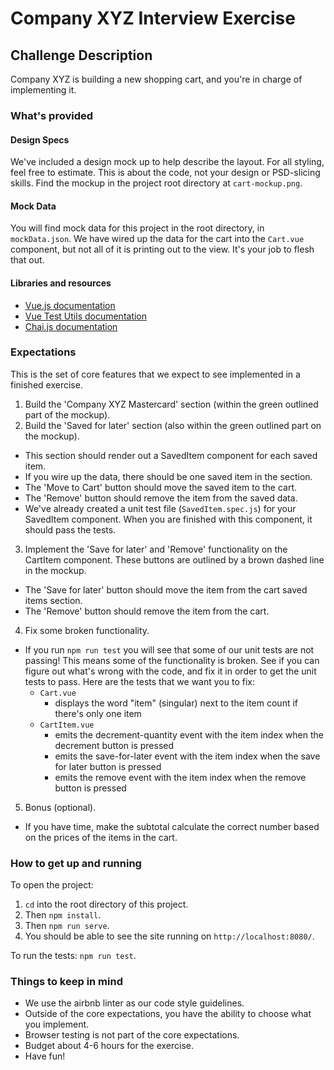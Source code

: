 # Company XYZ Interview Exercise

## Challenge Description

Company XYZ is building a new shopping cart, and you're in charge of implementing it.

### What's provided

#### Design Specs
We've included a design mock up to help describe the layout. For all styling, feel free to estimate.  This is about the code, not your design or PSD-slicing skills. Find the mockup in the project root directory at `cart-mockup.png`.

#### Mock Data
You will find mock data for this project in the root directory, in `mockData.json`. We have wired up the data for the cart into the `Cart.vue` component, but not all of it is printing out to the view. It's your job to flesh that out.

#### Libraries and resources
* [Vue.js documentation](https://vuejs.org/v2/guide/)
* [Vue Test Utils documentation](https://vue-test-utils.vuejs.org/)
* [Chai.js documentation](https://www.chaijs.com/)

### Expectations

This is the set of core features that we expect to see implemented in a finished exercise.

1. Build the 'Company XYZ Mastercard' section (within the green outlined part of the mockup).
2. Build the 'Saved for later' section (also within the green outlined part on the mockup).
  * This section should render out a SavedItem component for each saved item.
  * If you wire up the data, there should be one saved item in the section.
  * The 'Move to Cart' button should move the saved item to the cart.
  * The 'Remove' button should remove the item from the saved data.
  * We've already created a unit test file (`SavedItem.spec.js`) for your SavedItem component. When you are finished with this component, it should pass the tests.

3. Implement the 'Save for later' and 'Remove' functionality on the CartItem component. These buttons are outlined by a brown dashed line in the mockup.
  * The 'Save for later' button should move the item from the cart saved items section.
  * The 'Remove' button should remove the item from the cart.

4. Fix some broken functionality.
  * If you run `npm run test` you will see that some of our unit tests are not passing! This means some of the functionality is broken. See if you can figure out what's wrong with the code, and fix it in order to get the unit tests to pass. Here are the tests that we want you to fix:
    * `Cart.vue`
      - displays the word "item" (singular) next to the item count if there's only one item
    * `CartItem.vue`
      - emits the decrement-quantity event with the item index when the decrement button is pressed
      - emits the save-for-later event with the item index when the save for later button is pressed
      - emits the remove event with the item index when the remove button is pressed

5. Bonus (optional).
  * If you have time, make the subtotal calculate the correct number based on the prices of the items in the cart.

### How to get up and running
To open the project:
1. `cd` into the root directory of this project.
2. Then `npm install`.
3. Then `npm run serve`.
4. You should be able to see the site running on `http://localhost:8080/`.

To run the tests:
`npm run test`.

### Things to keep in mind

* We use the airbnb linter as our code style guidelines.
* Outside of the core expectations, you have the ability to choose what you implement.
* Browser testing is not part of the core expectations.
* Budget about 4-6 hours for the exercise.
* Have fun!
